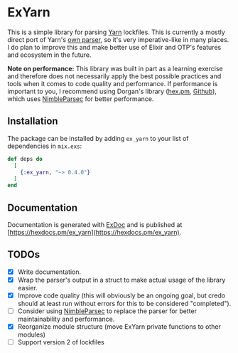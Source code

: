 # ExYarn

This is a simple library for parsing [Yarn](https://classic.yarnpkg.com/en/) lockfiles. This is currently a mostly direct port of Yarn's [own parser](https://github.com/yarnpkg/yarn/blob/master/src/lockfile/parse.js), so it's very imperative-like in many places. I do plan to improve this and make better use of Elixir and OTP's features and ecosystem in the future.

**Note on performance:** This library was built in part as a learning exercise and therefore does not necessarily apply the best possible practices and tools when it comes to code quality and performance. If performance is important to you, I recommend using Dorgan's library ([hex.pm](https://hex.pm/packages/yarn_parser), [Github](https://github.com/doorgan/yarn_parser)), which uses [NimbleParsec](https://hexdocs.pm/nimble_parsec/NimbleParsec.html) for better performance.

## Installation

The package can be installed by adding `ex_yarn` to your list of dependencies in `mix.exs`:

```elixir
def deps do
  [
    {:ex_yarn, "~> 0.4.0"}
  ]
end
```

## Documentation

Documentation is generated with [ExDoc](https://github.com/elixir-lang/ex_doc) and is published at [https://hexdocs.pm/ex_yarn](https://hexdocs.pm/ex_yarn).

## TODOs

- [x] Write documentation.
- [x] Wrap the parser's output in a struct to make actual usage of the library easier.
- [x] Improve code quality (this will obviously be an ongoing goal, but credo should at least run without errors for this to be considered "completed").
- [ ] Consider using [NimbleParsec](https://hexdocs.pm/nimble_parsec/NimbleParsec.html) to replace the parser for better maintainability and performance.
- [x] Reorganize module structure (move ExYarn private functions to other modules)
- [ ] Support version 2 of lockfiles
